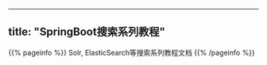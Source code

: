 
---
title: "SpringBoot搜索系列教程"
---

{{% pageinfo %}}
Solr, ElasticSearch等搜索系列教程文档
{{% /pageinfo %}}
